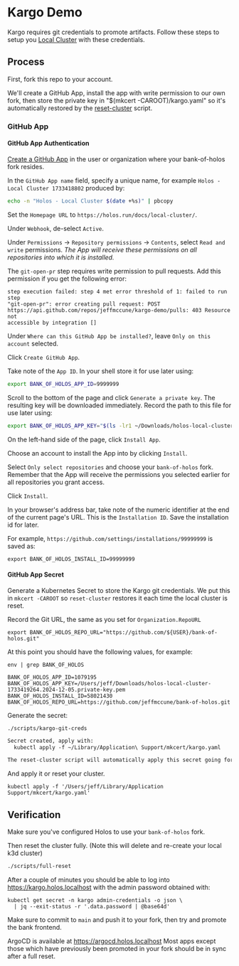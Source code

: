 # Kargo Demo

Kargo requires git credentials to promote artifacts.  Follow these steps to
setup you [Local Cluster] with these credentials.

## Process

First, fork this repo to your account.

We'll create a GitHub App, install the app with write permission to our own
fork, then store the private key in "$(mkcert -CAROOT)/kargo.yaml" so it's
automatically restored by the [reset-cluster] script.

### GitHub App

#### GitHub App Authentication

[Create a GitHub App](https://github.com/settings/apps/new) in the user or
organization where your bank-of-holos fork resides.

In the `GitHub App name` field, specify a unique name, for example `Holos - Local Cluster 1733418802` produced by:

```bash
echo -n "Holos - Local Cluster $(date +%s)" | pbcopy
```

Set the `Homepage URL` to `https://holos.run/docs/local-cluster/`.

Under `Webhook`, de-select `Active`.

Under `Permissions` → `Repository permissions` → `Contents`, select `Read and
write` permissions.  _The App will receive these permissions on all repositories
into which it is installed._

The `git-open-pr` step requires write permission to pull requests.  Add this
permission if you get the following error:

```
step execution failed: step 4 met error threshold of 1: failed to run step
"git-open-pr": error creating pull request: POST
https://api.github.com/repos/jeffmccune/kargo-demo/pulls: 403 Resource not
accessible by integration []
```

Under `Where can this GitHub App be installed?`, leave `Only on this account`
selected.

Click `Create GitHub App`.

Take note of the `App ID`. In your shell store it for use later using:

```bash
export BANK_OF_HOLOS_APP_ID=9999999
```

Scroll to the bottom of the page and click `Generate a private key`. The
resulting key will be downloaded immediately.  Record the path to this file for
use later using:

```bash
export BANK_OF_HOLOS_APP_KEY="$(ls -lr1 ~/Downloads/holos-local-cluster*.private-key.pem | tail -1)"
```

On the left-hand side of the page, click `Install App`.

Choose an account to install the App into by clicking `Install`.

Select `Only select repositories` and choose your `bank-of-holos` fork.
Remember that the App will receive the permissions you selected earlier for all
repositories you grant access.

Click `Install`.

In your browser's address bar, take note of the numeric identifier at the end of
the current page's URL. This is the `Installation ID`.  Save the installation id
for later.

For example, `https://github.com/settings/installations/99999999` is saved as:

```shell
export BANK_OF_HOLOS_INSTALL_ID=99999999
```

#### GitHub App Secret

Generate a Kubernetes Secret to store the Kargo git credentials.  We put this in
`mkcert -CAROOT` so `reset-cluster` restores it each time the local cluster is
reset.

Record the Git URL, the same as you set for `Organization.RepoURL`

```shell
export BANK_OF_HOLOS_REPO_URL="https://github.com/${USER}/bank-of-holos.git"
```

At this point you should have the following values, for example:

```shell
env | grep BANK_OF_HOLOS
```

```shell
BANK_OF_HOLOS_APP_ID=1079195
BANK_OF_HOLOS_APP_KEY=/Users/jeff/Downloads/holos-local-cluster-1733419264.2024-12-05.private-key.pem
BANK_OF_HOLOS_INSTALL_ID=58021430
BANK_OF_HOLOS_REPO_URL=https://github.com/jeffmccune/bank-of-holos.git
```

Generate the secret:

```shell
./scripts/kargo-git-creds
```

```txt
Secret created, apply with:
  kubectl apply -f ~/Library/Application\ Support/mkcert/kargo.yaml

The reset-cluster script will automatically apply this secret going forward.
```

And apply it or reset your cluster.

```shell
kubectl apply -f '/Users/jeff/Library/Application Support/mkcert/kargo.yaml'
```

## Verification

Make sure you've configured Holos to use your `bank-of-holos` fork.

Then reset the cluster fully.  (Note this will delete and re-create your local
k3d cluster)

```bash
./scripts/full-reset
```

After a couple of minutes you should be able to log into https://kargo.holos.localhost with the admin password obtained with:

```shell
kubectl get secret -n kargo admin-credentials -o json \
  | jq --exit-status -r '.data.password | @base64d'
```

Make sure to commit to `main` and push it to your fork, then try and promote the
bank frontend.

ArgoCD is available at https://argocd.holos.localhost Most apps except those
which have previously been promoted in your fork should be in sync after a full
reset.

[Local Cluster]: https://holos.run/docs/local-cluster/
[reset-cluster]: ../scripts/reset-cluster
